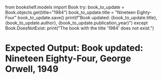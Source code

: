from bookshelf.models import Book
try:
    book_to_update = Book.objects.get(title="1984")
    book_to_update.title = "Nineteen Eighty-Four"
    book_to_update.save()
    print(f"Book updated: {book_to_update.title}, {book_to_update.author}, {book_to_update.publication_year}")
except Book.DoesNotExist:
    print("The book with the title '1984' does not exist.")
# Expected Output: Book updated: Nineteen Eighty-Four, George Orwell, 1949


